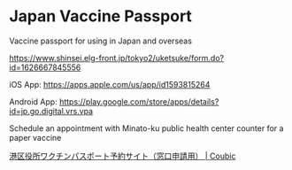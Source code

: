 # Japan Vaccine Passport

Vaccine passport for using in Japan and overseas

<https://www.shinsei.elg-front.jp/tokyo2/uketsuke/form.do?id=1626667845556>

iOS App: <https://apps.apple.com/us/app/id1593815264>

Android App: <https://play.google.com/store/apps/details?id=jp.go.digital.vrs.vpa>

Schedule an appointment with Minato-ku public health center counter for a paper vaccine

[港区役所ワクチンパスポート予約サイト（窓口申請用） | Coubic](https://coubic.com/minato-city/556018)